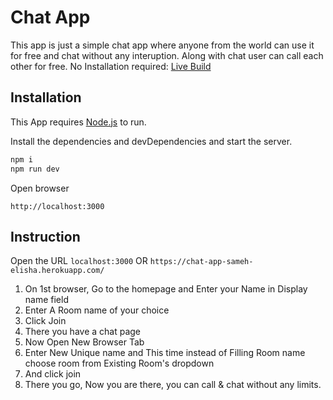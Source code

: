 # Chat App

This app is just a simple chat app where anyone from the world can use it for free and chat without any interuption.
Along with chat user can call each other for free.
No Installation required: [Live Build](https://chat-app-sameh-elisha.herokuapp.com/)

## Installation

This App requires [Node.js](https://nodejs.org/) to run.

Install the dependencies and devDependencies and start the server.

```sh
npm i
npm run dev
```

Open browser
```
http://localhost:3000
```

## Instruction

Open the URL ```localhost:3000```  OR ```https://chat-app-sameh-elisha.herokuapp.com/```

1. On 1st browser, Go to the homepage and Enter your Name in Display name field
2. Enter A Room name of your choice
3. Click Join 
4. There you have a chat page
5. Now Open New Browser Tab
6. Enter New Unique name and This time instead of Filling Room name choose room from Existing Room's dropdown
7. And click join
8. There you go, Now you are there, you can call & chat without any limits.
